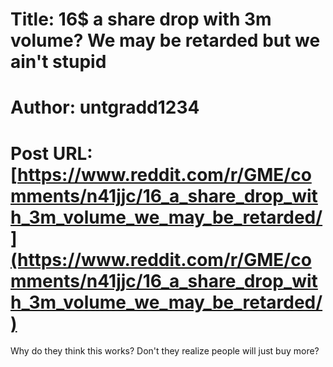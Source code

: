 # Title: 16$ a share drop with 3m volume? We may be retarded but we ain't stupid
# Author: untgradd1234
# Post URL: [https://www.reddit.com/r/GME/comments/n41jjc/16_a_share_drop_with_3m_volume_we_may_be_retarded/](https://www.reddit.com/r/GME/comments/n41jjc/16_a_share_drop_with_3m_volume_we_may_be_retarded/)


Why do they think this works? Don't they realize people will just buy more?